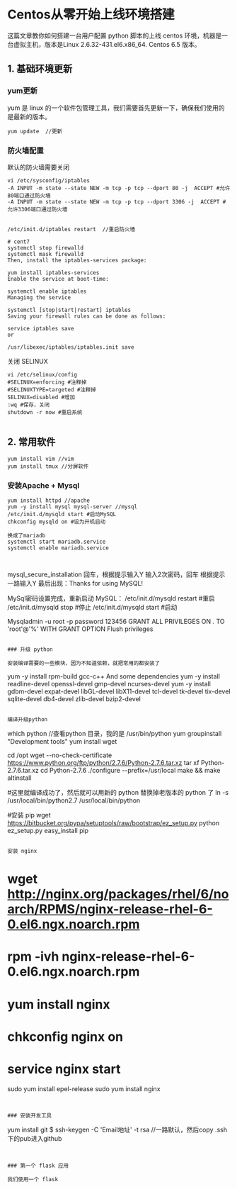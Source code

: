 # Centos从零开始上线环境搭建

这篇文章教你如何搭建一台用户配置 python 脚本的上线 centos 环境，机器是一台虚拟主机，版本是Linux 2.6.32-431.el6.x86_64.  Centos 6.5 版本。 

## 1. 基础环境更新

### yum更新

yum 是 linux 的一个软件包管理工具，我们需要首先更新一下，确保我们使用的是最新的版本。

```
yum update  //更新

```

### 防火墙配置

默认的防火墙需要关闭

```
vi /etc/sysconfig/iptables
-A INPUT -m state --state NEW -m tcp -p tcp --dport 80 -j  ACCEPT #允许80端口通过防火墙
-A INPUT -m state --state NEW -m tcp -p tcp --dport 3306 -j  ACCEPT #允许3306端口通过防火墙


/etc/init.d/iptables restart  //重启防火墙

# cent7
systemctl stop firewalld
systemctl mask firewalld
Then, install the iptables-services package:

yum install iptables-services
Enable the service at boot-time:

systemctl enable iptables
Managing the service

systemctl [stop|start|restart] iptables
Saving your firewall rules can be done as follows:

service iptables save
or

/usr/libexec/iptables/iptables.init save
```

关闭 SELINUX	
```
vi /etc/selinux/config
#SELINUX=enforcing #注释掉
#SELINUXTYPE=targeted #注释掉
SELINUX=disabled #增加
:wq #保存，关闭
shutdown -r now #重启系统


```

## 2. 常用软件

```
yum install vim //vim
yum install tmux //分屏软件
```

### 安装Apache + Mysql


```
yum install httpd //apache
yum -y install mysql mysql-server //mysql
/etc/init.d/mysqld start #启动MySQL
chkconfig mysqld on #设为开机启动

换成了mariadb
systemctl start mariadb.service
systemctl enable mariadb.service



```



mysql_secure_installation
回车，根据提示输入Y
输入2次密码，回车
根据提示一路输入Y
最后出现：Thanks for using MySQL!

MySql密码设置完成，重新启动 MySQL：
/etc/init.d/mysqld restart #重启
/etc/init.d/mysqld stop #停止
/etc/init.d/mysqld start #启动

Mysqladmin -u root -p password 123456
GRANT ALL PRIVILEGES ON *.* TO 'root'@'%' WITH GRANT OPTION
Flush privileges

```

### 升级 python

安装编译需要的一些模块，因为不知道依赖，就把常用的都安装了

```
yum -y install rpm-build gcc-c++
And some dependencies
yum -y install readline-devel openssl-devel gmp-devel ncurses-devel
yum -y install gdbm-devel expat-devel libGL-devel libX11-devel tcl-devel tk-devel tix-devel sqlite-devel db4-devel zlib-devel bzip2-devel
```

编译升级python

```
which python //查看python 目录，我的是 /usr/bin/python
yum groupinstall "Development tools"
yum install wget

cd /opt
wget --no-check-certificate https://www.python.org/ftp/python/2.7.6/Python-2.7.6.tar.xz
tar xf Python-2.7.6.tar.xz
cd Python-2.7.6
./configure --prefix=/usr/local
make && make altinstall

#这里就编译成功了，然后就可以用新的 python 替换掉老版本的 python 了
ln -s /usr/local/bin/python2.7 /usr/local/bin/python

#安装 pip
wget https://bitbucket.org/pypa/setuptools/raw/bootstrap/ez_setup.py
python ez_setup.py
easy_install pip

```

安装 nginx

```
# wget http://nginx.org/packages/rhel/6/noarch/RPMS/nginx-release-rhel-6-0.el6.ngx.noarch.rpm
# rpm -ivh nginx-release-rhel-6-0.el6.ngx.noarch.rpm
# yum install nginx
# chkconfig nginx on
# service nginx start

sudo yum install epel-release
sudo yum install nginx
```


### 安装开发工具

```
yum install git
$ ssh-keygen -C 'Email地址' -t rsa
//一路默认，然后copy .ssh下的pub进入github

```


### 第一个 flask 应用

我们使用一个 flask



